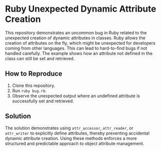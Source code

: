 # Ruby Unexpected Dynamic Attribute Creation

This repository demonstrates an uncommon bug in Ruby related to the unexpected creation of dynamic attributes in classes.  Ruby allows the creation of attributes on the fly, which might be unexpected for developers coming from other languages. This can lead to hard-to-find bugs if not handled carefully.  The example shows how an attribute not defined in the class can still be set and retrieved.

## How to Reproduce

1. Clone this repository.
2. Run `ruby bug.rb`.
3. Observe the unexpected output where an undefined attribute is successfully set and retrieved.

## Solution

The solution demonstrates using `attr_accessor`, `attr_reader`, or `attr_writer` to explicitly define attributes, thereby preventing accidental dynamic attribute creation.  Using these methods enforces a more structured and predictable approach to object attribute management.
